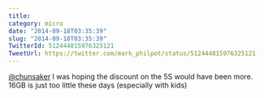 ```yaml
---
title: 
category: micro
date: "2014-09-18T03:35:39"
slug: "2014-09-18T03:35:39"
TwitterId: 512444815976325121
TweetUrl: https://twitter.com/mark_philpot/status/512444815976325121
---
```


[@chunsaker](https://twitter.com/chunsaker) I was hoping the discount on the 5S
would have been more. 16GB is just too little these days (especially with kids)
